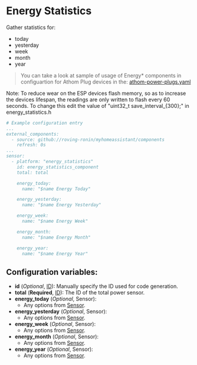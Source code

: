 # Energy Statistics

Gather statistics for:
* today
* yesterday
* week
* month
* year

> You can take a look at sample of usage of Energy* components in configuartion for Athom Plug devices in the: [athom-power-plugs.yaml](../../esphome/sensors/athom-power-plugs.yaml)

Note: To reduce wear on the ESP devices flash memory, so as to increase the devices lifespan, the readings are only written to flash every 60 seconds. To change this edit the value of "uint32_t save_interval_{300};" in energy_statistics.h

```yaml
# Example configuration entry
...
external_components:
  - source: github://roving-ronin/myhomeassistant/components
    refresh: 0s
...
sensor:
  - platform: "energy_statistics"
    id: energy_statistics_component
    total: total

    energy_today:
      name: "$name Energy Today"

    energy_yesterday:
      name: "$name Energy Yesterday"

    energy_week:
      name: "$name Energy Week"

    energy_month:
      name: "$name Energy Month"

    energy_year:
      name: "$name Energy Year"
```

## Configuration variables:
* **id** (*Optional*, [ID](https://esphome.io/guides/configuration-types.html#config-id)): Manually specify the ID used for code generation.
* **total** (**Required**, [ID](https://esphome.io/guides/configuration-types.html#config-id)): The ID of the total power sensor.
* **energy_today** (*Optional*, Sensor):
  * Any options from [Sensor](https://esphome.io/components/sensor/index.html#config-sensor).
* **energy_yesterday** (*Optional*, Sensor):
  * Any options from [Sensor](https://esphome.io/components/sensor/index.html#config-sensor).
* **energy_week** (*Optional*, Sensor):
  * Any options from [Sensor](https://esphome.io/components/sensor/index.html#config-sensor).
* **energy_month** (*Optional*, Sensor):
  * Any options from [Sensor](https://esphome.io/components/sensor/index.html#config-sensor).
* **energy_year** (*Optional*, Sensor):
  * Any options from [Sensor](https://esphome.io/components/sensor/index.html#config-sensor).
